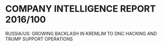 # COMPANY INTELLIGENCE REPORT 2016/100

RUSSIA/US: GROWING BACKLASH IN KREMLIM TO DNC HACKING AND TRUMP SUPPORT OPERATIONS



